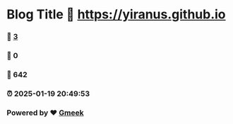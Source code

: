# Blog Title :link: https://yiranus.github.io 
### :page_facing_up: [3](https://yiranus.github.io/tag.html) 
### :speech_balloon: 0 
### :hibiscus: 642 
### :alarm_clock: 2025-01-19 20:49:53 
### Powered by :heart: [Gmeek](https://github.com/Meekdai/Gmeek)
